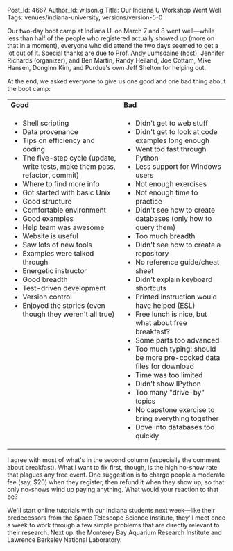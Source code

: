 Post_Id: 4667
Author_Id: wilson.g
Title: Our Indiana U Workshop Went Well
Tags: venues/indiana-university, versions/version-5-0

<p>Our two-day boot camp at Indiana U. on March 7 and 8 went well&mdash;while less than half of the people who registered actually showed up (more on that in a moment), everyone who did attend the two days seemed to get a lot out of it. Special thanks are due to Prof. Andy Lumsdaine (host), Jennifer Richards (organizer), and Ben Martin, Randy Heiland, Joe Cottam, Mike Hansen, DongInn Kim, and Purdue's own Jeff Shelton for helping out.</p>
<p>At the end, we asked everyone to give us one good and one bad thing about the boot camp:</p>
<table>
<tbody>
<tr>
<td><strong>Good</strong></td>
<td><strong>Bad</strong></td>
</tr>
<tr>
<td valign="top">
<ul>
<li>Shell scripting</li>
<li>Data provenance</li>
<li>Tips on efficiency and coding</li>
<li>The five-step cycle (update, write tests, make them pass, refactor, commit)</li>
<li>Where to find more info</li>
<li>Got started with basic Unix</li>
<li>Good structure</li>
<li>Comfortable environment</li>
<li>Good examples</li>
<li>Help team was awesome</li>
<li>Website is useful</li>
<li>Saw lots of new tools</li>
<li>Examples were talked through</li>
<li>Energetic instructor</li>
<li>Good breadth</li>
<li>Test-driven development</li>
<li>Version control</li>
<li>Enjoyed the stories (even though they weren't all true)</li>
</ul>
</td>
<td valign="top">
<ul>
<li>Didn't get to web stuff</li>
<li>Didn't get to look at code examples long enough</li>
<li>Went too fast through Python</li>
<li>Less support for Windows users</li>
<li>Not enough exercises</li>
<li>Not enough time to practice</li>
<li>Didn't see how to create databases (only how to query them)</li>
<li>Too much breadth</li>
<li>Didn't see how to create a repository</li>
<li>No reference guide/cheat sheet</li>
<li>Didn't explain keyboard shortcuts</li>
<li>Printed instruction would have helped (ESL)</li>
<li>Free lunch is nice, but what about free breakfast?</li>
<li>Some parts too advanced</li>
<li>Too much typing: should be more pre-cooked data files for download</li>
<li>Time was too limited</li>
<li>Didn't show IPython</li>
<li>Too many "drive-by" topics</li>
<li>No capstone exercise to bring everything together</li>
<li>Dove into databases too quickly</li>
</ul>
</td>
</tr>
</tbody>
</table>
<p>I agree with most of what's in the second column (especially the comment about breakfast). What I want to fix first, though, is the high no-show rate that plagues any free event. One suggestion is to charge people a moderate fee (say, $20) when they register, then refund it when they show up, so that only no-shows wind up paying anything. What would your reaction to that be?</p>
<p>We'll start online tutorials with our Indiana students next week&mdash;like their predecessors from the Space Telescope Science Institute, they'll meet once a week to work through a few simple problems that are directly relevant to their research. Next up: the Monterey Bay Aquarium Research Institute and Lawrence Berkeley National Laboratory.</p>
